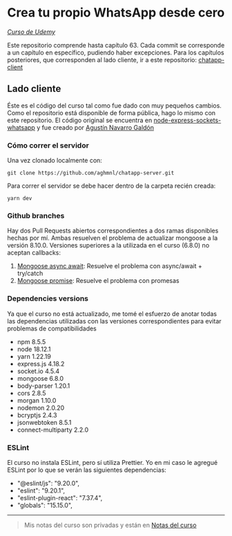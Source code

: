 # Crea tu propio WhatsApp desde cero

[_Curso de Udemy_](https://www.udemy.com/course/crea-tu-propia-app-mensajeria-desde-cero/?couponCode=KEEPLEARNING)

Este repositorio comprende hasta capítulo 63. Cada commit se corresponde a un capítulo en específico, pudiendo haber excepciones. Para los capítulos posteriores, que corresponden al lado cliente, ir a este repositorio: [chatapp-client](https://github.com/aghmnl/chatapp-client)

## Lado cliente

Éste es el código del curso tal como fue dado con muy pequeños cambios. Como el repositorio está disponible de forma pública, hago lo mismo con este repositorio. El código original se encuentra en [node-express-sockets-whatsapp](https://github.com/xAgustin93/node-express-sockets-whatsapp) y fue creado por [Agustín Navarro Galdón](https://www.linkedin.com/in/agustin93/)

### Cómo correr el servidor

Una vez clonado localmente con:

```
git clone https://github.com/aghmnl/chatapp-server.git
```

Para correr el servidor se debe hacer dentro de la carpeta recién creada:

```
yarn dev
```

### Github branches

Hay dos Pull Requests abiertos correspondientes a dos ramas disponibles hechas por mí. Ambas resuelven el problema de actualizar mongoose a la versión 8.10.0. Versiones superiores a la utilizada en el curso (6.8.0) no aceptan callbacks:

1. [Mongoose async await](https://github.com/aghmnl/chatapp-server/pull/2): Resuelve el problema con async/await + try/catch
2. [Mongoose promise](https://github.com/aghmnl/chatapp-server/pull/1): Resuelve el problema con promesas

### Dependencies versions

Ya que el curso no está actualizado, me tomé el esfuerzo de anotar todas las dependencias utilizadas con las versiones correspondientes para evitar problemas de compatibilidades

- npm 8.5.5
- node 18.12.1
- yarn 1.22.19
- express.js 4.18.2
- socket.io 4.5.4
- mongoose 6.8.0
- body-parser 1.20.1
- cors 2.8.5
- morgan 1.10.0
- nodemon 2.0.20
- bcryptjs 2.4.3
- jsonwebtoken 8.5.1
- connect-multiparty 2.2.0

### ESLint

El curso no instala ESLint, pero sí utiliza Prettier. Yo en mi caso le agregué ESLint por lo que se verán las siguientes dependencias:

- "@eslint/js": "9.20.0",
- "eslint": "9.20.1",
- "eslint-plugin-react": "7.37.4",
- "globals": "15.15.0",

---

> Mis notas del curso son privadas y están en [Notas del curso](https://docs.google.com/document/d/1hJ4F6PoeFXu-ERqIkLC7izroIJwJ8fVAQ7TyGq2Jk8w/edit?tab=t.0)
